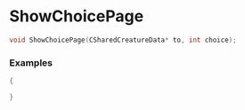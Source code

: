# ShowChoicePage

```cpp - C++
void ShowChoicePage(CSharedCreatureData* to, int choice);
```

### Examples
```cpp - C++
{

}
```
